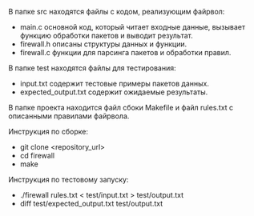 В папке src находятся файлы с кодом, реализующим файрвол:
- main.c основной код, который читает входные данные, вызывает функцию обработки пакетов и выводит результат.
- firewall.h описаны структуры данных и функции.
- firewall.c функции для парсинга пакетов и обработки правил.

В папке test находятся файлы для тестирования:
- input.txt содержит тестовые примеры пакетов данных.
- expected_output.txt содержит ожидаемые результаты.

В папке проекта находится файл сбоки Makefile и файл rules.txt с описанными правилами файрвола.

Инструкция по сборке:
- git clone <repository_url>
- cd firewall
- make

Инструкция по тестовому запуску:
- ./firewall rules.txt < test/input.txt > test/output.txt
- diff test/expected_output.txt test/output.txt
